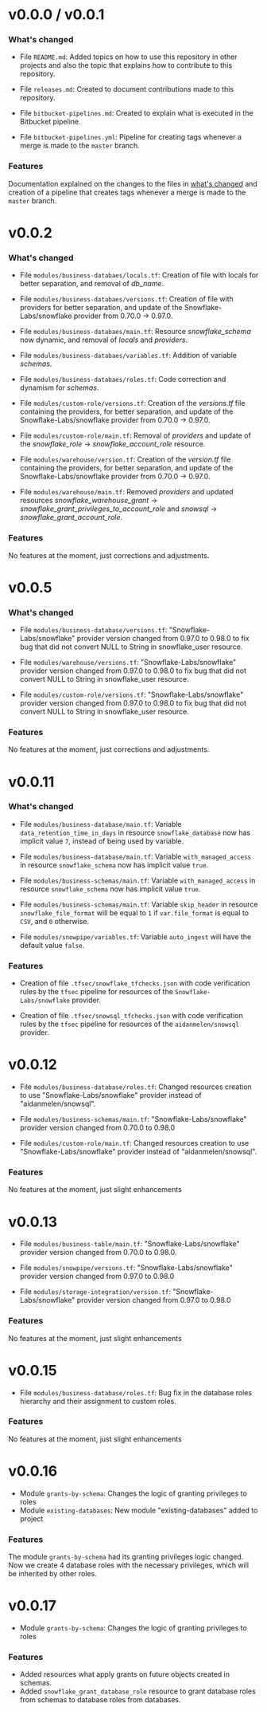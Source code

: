 # v0.0.0 / v0.0.1

### What's changed

- File ```README.md```: Added topics on how to use this repository in other projects and also the topic that explains how to contribute to this repository.

- File ```releases.md```: Created to document contributions made to this repository.

- File ```bitbucket-pipelines.md```: Created to explain what is executed in the Bitbucket pipeline.

- File ```bitbucket-pipelines.yml```: Pipeline for creating tags whenever a merge is made to the ```master``` branch.

### Features

Documentation explained on the changes to the files in [what's changed](#whats-changed) and creation of a pipeline that creates tags whenever a merge is made to the ```master``` branch.

# v0.0.2

### What's changed

- File ```modules/business-databaes/locals.tf```: Creation of file with locals for better separation, and removal of *db_name*.

- File ```modules/business-databaes/versions.tf```: Creation of file with providers for better separation, and update of the Snowflake-Labs/snowflake provider from 0.70.0 -> 0.97.0.

- File ```modules/business-databaes/main.tf```: Resource *snowflake_schema* now dynamic, and removal of *locals* and *providers*.

- File ```modules/business-databaes/variables.tf```: Addition of variable *schemas*.

- File ```modules/business-databaes/roles.tf```: Code correction and dynamism for *schemas*.

- File ```modules/custom-role/versions.tf```: Creation of the *versions.tf* file containing the providers, for better separation, and update of the Snowflake-Labs/snowflake provider from 0.70.0 -> 0.97.0.

- File ```modules/custom-role/main.tf```: Removal of *providers* and update of the *snowflake_role* -> *snowflake_account_role* resource.

- File ```modules/warehouse/version.tf```: Creation of the *version.tf* file containing the providers, for better separation, and update of the Snowflake-Labs/snowflake provider from 0.70.0 -> 0.97.0.

- File ```modules/warehouse/main.tf```: Removed *providers* and updated resources *snowflake_warehouse_grant* -> *snowflake_grant_privileges_to_account_role* and *snowsql* -> *snowflake_grant_account_role*.

### Features

No features at the moment, just corrections and adjustments.

# v0.0.5

### What's changed

- File ```modules/business-database/versions.tf```: "Snowflake-Labs/snowflake" provider version changed from 0.97.0 to 0.98.0 to fix bug that did not convert NULL to String in snowflake_user resource.

- File ```modules/warehouse/versions.tf```: "Snowflake-Labs/snowflake" provider version changed from 0.97.0 to 0.98.0 to fix bug that did not convert NULL to String in snowflake_user resource.

- File ```modules/custom-role/versions.tf```: "Snowflake-Labs/snowflake" provider version changed from 0.97.0 to 0.98.0 to fix bug that did not convert NULL to String in snowflake_user resource.


### Features

No features at the moment, just corrections and adjustments.

# v0.0.11

### What's changed

- File ```modules/business-database/main.tf```: Variable `data_retention_time_in_days` in resource `snowflake_database` now has implicit value `7`, instead of being used by variable.

- File ```modules/business-database/main.tf```: Variable `with_managed_access` in resource `snowflake_schema` now has implicit value `true`.

- File ```modules/business-schemas/main.tf```: Variable `with_managed_access` in resource `snowflake_schema` now has implicit value `true`.

- File ```modules/business-schemas/main.tf```: Variable `skip_header` in resource `snowflake_file_format` will be equal to `1` if `var.file_format` is equal to `CSV`, and `0` otherwise.

- File ```modules/snowpipe/variables.tf```: Variable `auto_ingest` will have the default value `false`.

### Features

- Creation of file `.tfsec/snowflake_tfchecks.json` with code verification rules by the `tfsec` pipeline for resources of the `Snowflake-Labs/snowflake` provider.

- Creation of file `.tfsec/snowsql_tfchecks.json` with code verification rules by the `tfsec` pipeline for resources of the `aidanmelen/snowsql` provider.

# v0.0.12
- File ```modules/business-database/roles.tf```: Changed resources creation to use "Snowflake-Labs/snowflake" provider instead of "aidanmelen/snowsql".

- File ```modules/business-schemas/main.tf```: "Snowflake-Labs/snowflake" provider version changed from 0.70.0 to 0.98.0

- File ```modules/custom-role/main.tf```: Changed resources creation to use "Snowflake-Labs/snowflake" provider instead of "aidanmelen/snowsql".


### Features
No features at the moment, just slight enhancements

# v0.0.13
- File ```modules/business-table/main.tf```: "Snowflake-Labs/snowflake" provider version changed from 0.70.0 to 0.98.0.

- File ```modules/snowpipe/versions.tf```: "Snowflake-Labs/snowflake" provider version changed from 0.97.0 to 0.98.0

- File ```modules/storage-integration/version.tf```: "Snowflake-Labs/snowflake" provider version changed from 0.97.0 to 0.98.0


### Features
No features at the moment, just slight enhancements

# v0.0.15
- File ```modules/business-database/roles.tf```: Bug fix in the database roles hierarchy and their assignment to custom roles.

### Features
No features at the moment, just slight enhancements

# v0.0.16
- Module ```grants-by-schema```: Changes the logic of granting privileges to roles
- Module ```existing-databases```: New module "existing-databases" added to project

### Features
The module `grants-by-schema` had its granting privileges logic changed. Now we create 4 database roles with the necessary privileges, which will be inherited by other roles.

# v0.0.17
- Module ```grants-by-schema```: Changes the logic of granting privileges to roles

### Features
- Added resources what apply grants on future objects created in schemas.
- Added `snowflake_grant_database_role` resource to grant database roles from schemas to database roles from databases.
